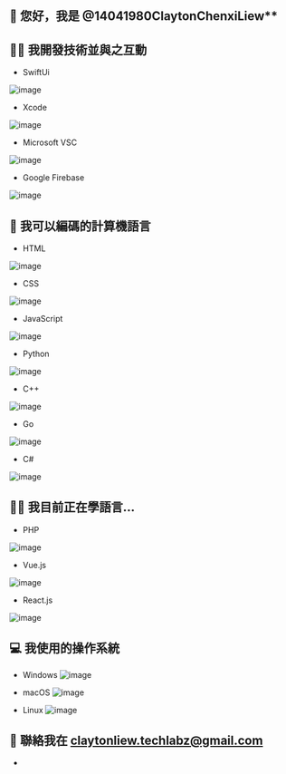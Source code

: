 ## 👋 您好，我是 @14041980ClaytonChenxiLiew**
## 👩‍💻 我開發技術並與之互動
- SwiftUi

![image](https://user-images.githubusercontent.com/72314373/113934627-e8942b80-97ed-11eb-9da6-dee03802dbe3.png)
- Xcode

![image](https://user-images.githubusercontent.com/72314373/113934660-efbb3980-97ed-11eb-899c-65438ef5a38c.png)
- Microsoft VSC

![image](https://user-images.githubusercontent.com/72314373/113934679-f5b11a80-97ed-11eb-8e02-f36eb8a7684d.png)
- Google Firebase

![image](https://user-images.githubusercontent.com/72314373/113934734-0497cd00-97ee-11eb-913c-792f9b8308d3.png)

## 👀 我可以編碼的計算機語言
- HTML

![image](https://user-images.githubusercontent.com/72314373/113935430-7708ad00-97ee-11eb-9c35-8e01e449f48d.png)
- CSS

![image](https://user-images.githubusercontent.com/72314373/113935482-87208c80-97ee-11eb-9b3c-001e8b7650d2.png)
- JavaScript

![image](https://user-images.githubusercontent.com/72314373/113935562-9acbf300-97ee-11eb-928d-e108211ca252.png)
- Python

![image](https://user-images.githubusercontent.com/72314373/113935623-a6b7b500-97ee-11eb-8a88-9aee41f79d0f.png)
- C++

![image](https://user-images.githubusercontent.com/72314373/113935724-c7800a80-97ee-11eb-9bb2-f2c8b3deab30.png)
- Go

![image](https://user-images.githubusercontent.com/72314373/113935756-d1a20900-97ee-11eb-8fa9-9f6a81591c32.png)
- C#

![image](https://user-images.githubusercontent.com/72314373/113935892-fe562080-97ee-11eb-82d7-25b2ccf87c67.png)




## 👨‍🏫 我目前正在學語言... 
- PHP

![image](https://user-images.githubusercontent.com/72314373/113936101-3fe6cb80-97ef-11eb-8d51-2b8644779f7e.png)
- Vue.js

![image](https://user-images.githubusercontent.com/72314373/113936126-4bd28d80-97ef-11eb-9a5d-d751264d4cf7.png)
- React.js

![image](https://user-images.githubusercontent.com/72314373/113936218-63aa1180-97ef-11eb-9090-56209d32e167.png)


## 💻 我使用的操作系統
- Windows
![image](https://user-images.githubusercontent.com/72314373/113932734-c5687c80-97eb-11eb-870c-27da6b03e6af.png)

- macOS
![image](https://user-images.githubusercontent.com/72314373/113932860-d1ecd500-97eb-11eb-9bcc-bbe1e7ce6b44.png)

- Linux
![image](https://user-images.githubusercontent.com/72314373/113932918-e29d4b00-97eb-11eb-9818-963104cd041f.png)


## 📲 聯絡我在 claytonliew.techlabz@gmail.com


<!---
14041980ClaytonChLiew/14041980ClaytonChLiew is a ✨ special ✨ repository because its `README.md` (this file) appears on your GitHub profile.
You can click the Preview link to take a look at your changes.
--->
-
